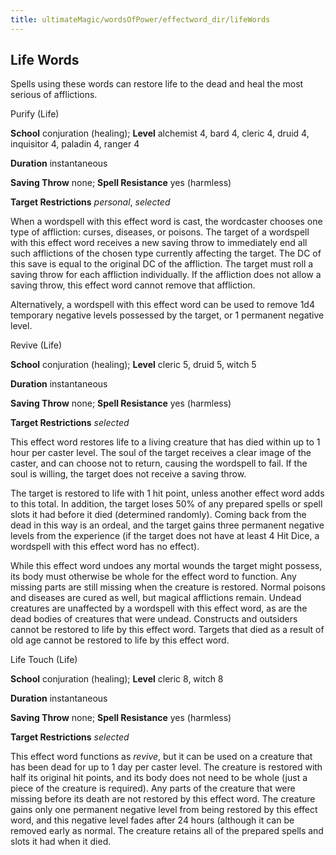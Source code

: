 ```yaml
---
title: ultimateMagic/wordsOfPower/effectword_dir/lifeWords
---
```

## Life Words

Spells using these words can restore life to the dead and heal the most serious of afflictions.

Purify (Life)

**School** conjuration (healing); **Level** alchemist 4, bard 4, cleric 4, druid 4, inquisitor 4, paladin 4, ranger 4

**Duration** instantaneous

**Saving Throw** none; **Spell Resistance** yes (harmless)

**Target Restrictions** _personal_, _selected_

When a wordspell with this effect word is cast, the wordcaster chooses one type of affliction: curses, diseases, or poisons. The target of a wordspell with this effect word receives a new saving throw to immediately end all such afflictions of the chosen type currently affecting the target. The DC of this save is equal to the original DC of the affliction. The target must roll a saving throw for each affliction individually. If the affliction does not allow a saving throw, this effect word cannot remove that affliction.

Alternatively, a wordspell with this effect word can be used to remove 1d4 temporary negative levels possessed by the target, or 1 permanent negative level.

Revive (Life)

**School** conjuration (healing); **Level** cleric 5, druid 5, witch 5

**Duration** instantaneous

**Saving Throw** none; **Spell Resistance** yes (harmless)

**Target Restrictions** _selected_

This effect word restores life to a living creature that has died within up to 1 hour per caster level. The soul of the target receives a clear image of the caster, and can choose not to return, causing the wordspell to fail. If the soul is willing, the target does not receive a saving throw.

The target is restored to life with 1 hit point, unless another effect word adds to this total. In addition, the target loses 50% of any prepared spells or spell slots it had before it died (determined randomly). Coming back from the dead in this way is an ordeal, and the target gains three permanent negative levels from the experience (if the target does not have at least 4 Hit Dice, a wordspell with this effect word has no effect).

While this effect word undoes any mortal wounds the target might possess, its body must otherwise be whole for the effect word to function. Any missing parts are still missing when the creature is restored. Normal poisons and diseases are cured as well, but magical afflictions remain. Undead creatures are unaffected by a wordspell with this effect word, as are the dead bodies of creatures that were undead. Constructs and outsiders cannot be restored to life by this effect word. Targets that died as a result of old age cannot be restored to life by this effect word.

Life Touch (Life)

**School** conjuration (healing); **Level** cleric 8, witch 8

**Duration** instantaneous

**Saving Throw** none; **Spell Resistance** yes (harmless)

**Target Restrictions** _selected_

This effect word functions as _revive_, but it can be used on a creature that has been dead for up to 1 day per caster level. The creature is restored with half its original hit points, and its body does not need to be whole (just a piece of the creature is required). Any parts of the creature that were missing before its death are not restored by this effect word. The creature gains only one permanent negative level from being restored by this effect word, and this negative level fades after 24 hours (although it can be removed early as normal. The creature retains all of the prepared spells and slots it had when it died.

